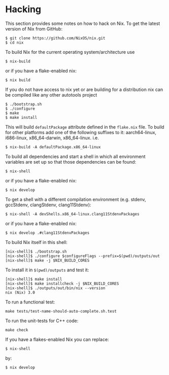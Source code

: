 # Hacking

This section provides some notes on how to hack on Nix. To get the
latest version of Nix from GitHub:

```console
$ git clone https://github.com/NixOS/nix.git
$ cd nix
```

To build Nix for the current operating system/architecture use

```console
$ nix-build
```

or if you have a flake-enabled nix:

```console
$ nix build
```

If you do not have access to nix yet or are building for a distribution
nix can be compiled like any other autotools project

```console
$ ./bootstrap.sh
$ ./configure
$ make
$ make install
```

This will build `defaultPackage` attribute defined in the `flake.nix`
file. To build for other platforms add one of the following suffixes to
it: aarch64-linux, i686-linux, x86\_64-darwin, x86\_64-linux. i.e.

```console
$ nix-build -A defaultPackage.x86_64-linux
```

To build all dependencies and start a shell in which all environment
variables are set up so that those dependencies can be found:

```console
$ nix-shell
```

or if you have a flake-enabled nix:

```console
$ nix develop
```

To get a shell with a different compilation environment (e.g. stdenv,
gccStdenv, clangStdenv, clang11Stdenv):

```console
$ nix-shell -A devShells.x86_64-linux.clang11StdenvPackages
```

or if you have a flake-enabled nix:

```console
$ nix develop .#clang11StdenvPackages
```

To build Nix itself in this shell:

```console
[nix-shell]$ ./bootstrap.sh
[nix-shell]$ ./configure $configureFlags --prefix=$(pwd)/outputs/out
[nix-shell]$ make -j $NIX_BUILD_CORES
```

To install it in `$(pwd)/outputs` and test it:

```console
[nix-shell]$ make install
[nix-shell]$ make installcheck -j $NIX_BUILD_CORES
[nix-shell]$ ./outputs/out/bin/nix --version
nix (Nix) 3.0
```

To run a functional test:

```console
make tests/test-name-should-auto-complete.sh.test
```

To run the unit-tests for C++ code:

```
make check
```

If you have a flakes-enabled Nix you can replace:

```console
$ nix-shell
```

by:

```console
$ nix develop
```
